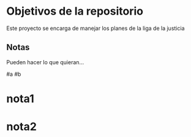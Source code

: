 # Objetivos de la repositorio

Este proyecto se encarga de manejar los planes de la liga de la justicia


## Notas
Pueden hacer lo que quieran...

#a
#b

# nota1
# nota2
